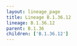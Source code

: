 ```yaml
---
layout: lineage_page
title: Lineage B.1.36.12
lineage: B.1.36.12
parent: B.1.36
children: ['B.1.36.12']
---
```

